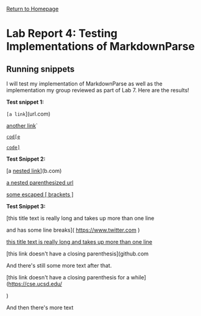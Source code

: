[Return to Homepage](https://Conrado-M-UCSD.github.io/CSE15L-Lab-Reports/index.html)
# Lab Report 4: Testing Implementations of MarkdownParse

## Running snippets

I will test my implementation of MarkdownParse as well as the implementation my group reviewed as part of Lab 7. Here are the results! 

__Test snippet 1:__ 

`[a link`](url.com)

[another link](`google.com)`

[`cod[e`](google.com)

[`code]`](ucsd.edu)

__Test Snippet 2:__

[a [nested link](a.com)](b.com)

[a nested parenthesized url](a.com(()))

[some escaped \[ brackets \]](example.com)


__Test Snippet 3:__

[this title text is really long and takes up more than 
one line

and has some line breaks](
    https://www.twitter.com
)

[this title text is really long and takes up more than 
one line](
https://sites.google.com/eng.ucsd.edu/cse-15l-spring-2022/schedule
)


[this link doesn't have a closing parenthesis](github.com

And there's still some more text after that.

[this link doesn't have a closing parenthesis for a while](https://cse.ucsd.edu/



)

And then there's more text
